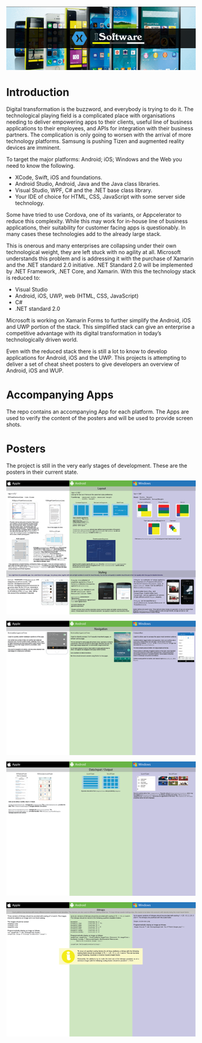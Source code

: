 

![Title Image](Artwork/TitleImageHome.png )
# Introduction
Digital transformation is the buzzword, and everybody is trying to do it. The technological playing field is a complicated place with organisations needing to deliver empowering apps to their clients, useful line of business applications to their employees, and APIs for integration with their business partners. The complication is only going to worsen with the arrival of more technology platforms. Samsung is pushing Tizen and augmented reality devices are imminent.

To target the major platforms: Android; iOS; Windows and the Web you need to know the following.
* XCode, Swift, iOS and foundations.
* Android Studio, Android, Java and the Java class libraries.
* Visual Studio, WPF, C# and the .NET base class library.
* Your IDE of choice for HTML, CSS, JavaScript with some server side technology.

Some have tried to use Cordova, one of its variants, or Appcelerator to reduce this complexity. While this may work for in-house line of business applications, their suitability for customer facing apps is questionably. In many cases these technologies add to the already large stack.

This is onerous and many enterprises are collapsing under their own technological weight, they are left stuck with no agility at all.
Microsoft understands this problem and is addressing it with the purchase of Xamarin and the .NET standard 2.0 initiative. .NET Standard 2.0 will be implemented by .NET Framework, .NET Core, and Xamarin. With this the technology stack is reduced to:
* Visual Studio
* Android, iOS, UWP, web (HTML, CSS, JavaScript)
* C#
* .NET standard 2.0 

Microsoft is working on Xamarin Forms to further simplify the Android, iOS and UWP portion of the stack. This simplified stack can give an enterprise a competitive advantage with its digital transformation in today’s technologically driven world.

Even with the reduced stack there is still a lot to know to develop applications for Android, iOS and the UWP. This projects is attempting to deliver a set of cheat sheet posters to give developers an overview of Android, iOS and WUP.

# Accompanying Apps
The repo contains an accompanying App for each platform. The Apps are used to verify the content of the posters and will be used to provide screen shots.

# Posters
The project is still in the very early stages of development. These are the posters in their current state.

![Poster 1](Posters/MobileDevelopmentComparisonChart1.png)

![Poster 2](Posters/MobileDevelopmentComparisonChart2.png)

![Poster 3](Posters/MobileDevelopmentComparisonChart3.png)

![Poster 4](Posters/MobileDevelopmentComparisonChart4.png)

